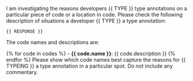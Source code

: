 I am investigating the reasons developers {{ TYPE }} type annotations on  a particular piece of code or a location in code.
Please check the following description of situations a developer {{ TYPE }} a type annotation:

```
{{ RESPONSE }}
```

The code names and descriptions are:

{% for code in codes %} - **{{ code.name }}**: {{ code.description }}
{% endfor %}
Please show which code  names best capture the reasons for {{ TYPEING }}  a type annotation in a particular spot.
Do not include any commentary.
